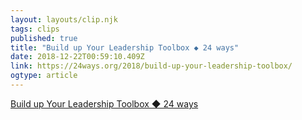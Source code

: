 ```yaml
---
layout: layouts/clip.njk 
tags: clips 
published: true 
title: "Build up Your Leadership Toolbox ◆ 24 ways" 
date: 2018-12-22T00:59:10.409Z 
link: https://24ways.org/2018/build-up-your-leadership-toolbox/ 
ogtype: article 
---
```

[ Build up Your Leadership Toolbox ◆ 24 ways ]( https://24ways.org/2018/build-up-your-leadership-toolbox/ ) 
